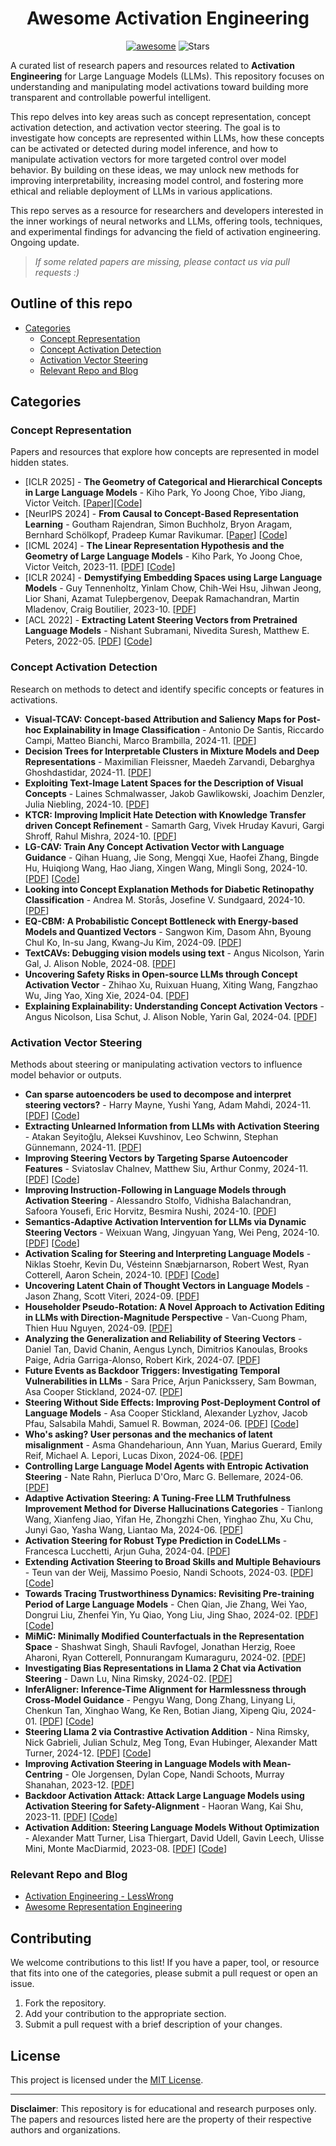 <h1 align="center"><b>Awesome Activation Engineering</b></h1>

<p align="center">
  <a href="https://awesome.re"><img src="https://awesome.re/badge.svg" alt="awesome"></a>
  <img src="https://img.shields.io/github/stars/ZFancy/awesome-activation-engineering?color=yellow&label=Star" alt="Stars" >
</p>

A curated list of research papers and resources related to **Activation Engineering** for Large Language Models (LLMs). This repository focuses on understanding and manipulating model activations toward building more transparent and controllable powerful intelligent.

This repo delves into key areas such as concept representation, concept activation detection, and activation vector steering. The goal is to investigate how concepts are represented within LLMs, how these concepts can be activated or detected during model inference, and how to manipulate activation vectors for more targeted control over model behavior. By building on these ideas, we may unlock new methods for improving interpretability, increasing model control, and fostering more ethical and reliable deployment of LLMs in various applications.

This repo serves as a resource for researchers and developers interested in the inner workings of neural networks and LLMs, offering tools, techniques, and experimental findings for advancing the field of activation engineering. Ongoing update.

> *If some related papers are missing, please contact us via pull requests :)*

## Outline of this repo

- [Categories](#categories)
  - [Concept Representation](#concept-representation)
  - [Concept Activation Detection](#concept-activation-detection)
  - [Activation Vector Steering](#activation-vector-steering)
  - [Relevant Repo and Blog](#relevant-repo-and-blog)

## Categories

### Concept Representation
Papers and resources that explore how concepts are represented in model hidden states.

- [ICLR 2025] - **The Geometry of Categorical and Hierarchical Concepts in Large Language Models** - Kiho Park, Yo Joong Choe, Yibo Jiang, Victor Veitch. [[Paper](https://arxiv.org/abs/2406.01506)][[Code](https://github.com/KihoPark/LLM_Categorical_Hierarchical_Representations)]
- [NeurIPS 2024] - **From Causal to Concept-Based Representation Learning** - Goutham Rajendran, Simon Buchholz, Bryon Aragam, Bernhard Schölkopf, Pradeep Kumar Ravikumar. [[Paper](https://openreview.net/forum?id=r5nev2SHtJ)] [[Code](link)]
- [ICML 2024] - **The Linear Representation Hypothesis and the Geometry of Large Language Models** - Kiho Park, Yo Joong Choe, Victor Veitch, 2023-11. [[PDF](https://arxiv.org/abs/2311.03658)] [[Code](https://github.com/KihoPark/linear_rep_geometry)]
- [ICLR 2024] - **Demystifying Embedding Spaces using Large Language Models** - Guy Tennenholtz, Yinlam Chow, Chih-Wei Hsu, Jihwan Jeong, Lior Shani, Azamat Tulepbergenov, Deepak Ramachandran, Martin Mladenov, Craig Boutilier, 2023-10. [[PDF](https://arxiv.org/abs/2310.04475)]
- [ACL 2022] - **Extracting Latent Steering Vectors from Pretrained Language Models** - Nishant Subramani, Nivedita Suresh, Matthew E. Peters, 2022-05. [[PDF](https://arxiv.org/abs/2205.05124)] [[Code](https://github.com/nishantsubramani/steering_vectors)]

### Concept Activation Detection
Research on methods to detect and identify specific concepts or features in activations.

- **Visual-TCAV: Concept-based Attribution and Saliency Maps for Post-hoc Explainability in Image Classification** - Antonio De Santis, Riccardo Campi, Matteo Bianchi, Marco Brambilla, 2024-11. [[PDF](https://arxiv.org/abs/2411.05698)]
- **Decision Trees for Interpretable Clusters in Mixture Models and Deep Representations** - Maximilian Fleissner, Maedeh Zarvandi, Debarghya Ghoshdastidar, 2024-11. [[PDF](https://arxiv.org/abs/2411.01576)]
- **Exploiting Text-Image Latent Spaces for the Description of Visual Concepts** - Laines Schmalwasser, Jakob Gawlikowski, Joachim Denzler, Julia Niebling, 2024-10. [[PDF](https://arxiv.org/abs/2410.17832)]
- **KTCR: Improving Implicit Hate Detection with Knowledge Transfer driven Concept Refinement** - Samarth Garg, Vivek Hruday Kavuri, Gargi Shroff, Rahul Mishra, 2024-10. [[PDF](https://arxiv.org/abs/2410.15314)]
- **LG-CAV: Train Any Concept Activation Vector with Language Guidance** - Qihan Huang, Jie Song, Mengqi Xue, Haofei Zhang, Bingde Hu, Huiqiong Wang, Hao Jiang, Xingen Wang, Mingli Song, 2024-10. [[PDF](https://arxiv.org/abs/2410.10308)] [[Code](https://github.com/hqhQAQ/LG-CAV)]
- **Looking into Concept Explanation Methods for Diabetic Retinopathy Classification** - Andrea M. Storås, Josefine V. Sundgaard, 2024-10. [[PDF](https://arxiv.org/abs/2410.03188)]
- **EQ-CBM: A Probabilistic Concept Bottleneck with Energy-based Models and Quantized Vectors** - Sangwon Kim, Dasom Ahn, Byoung Chul Ko, In-su Jang, Kwang-Ju Kim, 2024-09. [[PDF](https://arxiv.org/abs/2409.14630)]
- **TextCAVs: Debugging vision models using text** - Angus Nicolson, Yarin Gal, J. Alison Noble, 2024-08. [[PDF](https://arxiv.org/abs/2408.08652)]
- **Uncovering Safety Risks in Open-source LLMs through Concept Activation Vector** - Zhihao Xu, Ruixuan Huang, Xiting Wang, Fangzhao Wu, Jing Yao, Xing Xie, 2024-04. [[PDF](https://arxiv.org/abs/2404.12038)]
- **Explaining Explainability: Understanding Concept Activation Vectors** - Angus Nicolson, Lisa Schut, J. Alison Noble, Yarin Gal, 2024-04. [[PDF](https://arxiv.org/abs/2404.03713)]

### Activation Vector Steering
Methods about steering or manipulating activation vectors to influence model behavior or outputs.

- **Can sparse autoencoders be used to decompose and interpret steering vectors?** - Harry Mayne, Yushi Yang, Adam Mahdi, 2024-11. [[PDF](https://arxiv.org/abs/2411.08790)] [[Code](https://github.com/HarryMayne/SV_interpretability)]
- **Extracting Unlearned Information from LLMs with Activation Steering** - Atakan Seyitoğlu, Aleksei Kuvshinov, Leo Schwinn, Stephan Günnemann, 2024-11. [[PDF](https://arxiv.org/abs/2411.02631)]
- **Improving Steering Vectors by Targeting Sparse Autoencoder Features** - Sviatoslav Chalnev, Matthew Siu, Arthur Conmy, 2024-11. [[PDF](https://arxiv.org/abs/2411.02193)] [[Code](https://github.com/slavachalnev/SAE-TS)]
- **Improving Instruction-Following in Language Models through Activation Steering** - Alessandro Stolfo, Vidhisha Balachandran, Safoora Yousefi, Eric Horvitz, Besmira Nushi, 2024-10. [[PDF](https://arxiv.org/abs/2410.12877)]
- **Semantics-Adaptive Activation Intervention for LLMs via Dynamic Steering Vectors** - Weixuan Wang, Jingyuan Yang, Wei Peng, 2024-10. [[PDF](https://arxiv.org/abs/2410.12299)] [[Code](https://github.com/weixuan-wang123/SADI)]
- **Activation Scaling for Steering and Interpreting Language Models** - Niklas Stoehr, Kevin Du, Vésteinn Snæbjarnarson, Robert West, Ryan Cotterell, Aaron Schein, 2024-10. [[PDF](https://arxiv.org/abs/2410.04962)] [[Code](https://github.com/niklasstoehr/activationScaling)]
- **Uncovering Latent Chain of Thought Vectors in Language Models** - Jason Zhang, Scott Viteri, 2024-09. [[PDF](https://arxiv.org/abs/2409.14026)]
- **Householder Pseudo-Rotation: A Novel Approach to Activation Editing in LLMs with Direction-Magnitude Perspective** - Van-Cuong Pham, Thien Huu Nguyen, 2024-09. [[PDF](https://arxiv.org/abs/2409.10053)]
- **Analyzing the Generalization and Reliability of Steering Vectors** - Daniel Tan, David Chanin, Aengus Lynch, Dimitrios Kanoulas, Brooks Paige, Adria Garriga-Alonso, Robert Kirk, 2024-07. [[PDF](https://arxiv.org/abs/2407.12404)]
- **Future Events as Backdoor Triggers: Investigating Temporal Vulnerabilities in LLMs** - Sara Price, Arjun Panickssery, Sam Bowman, Asa Cooper Stickland, 2024-07. [[PDF](https://arxiv.org/abs/2407.04108)]
- **Steering Without Side Effects: Improving Post-Deployment Control of Language Models** - Asa Cooper Stickland, Alexander Lyzhov, Jacob Pfau, Salsabila Mahdi, Samuel R. Bowman, 2024-06. [[PDF](https://arxiv.org/abs/2406.15518)] [[Code](https://github.com/AsaCooperStickland/kl-then-steer)]
- **Who's asking? User personas and the mechanics of latent misalignment** - Asma Ghandeharioun, Ann Yuan, Marius Guerard, Emily Reif, Michael A. Lepori, Lucas Dixon, 2024-06. [[PDF](https://arxiv.org/abs/2406.12094)]
- **Controlling Large Language Model Agents with Entropic Activation Steering** - Nate Rahn, Pierluca D'Oro, Marc G. Bellemare, 2024-06. [[PDF](https://arxiv.org/abs/2406.00244)]
- **Adaptive Activation Steering: A Tuning-Free LLM Truthfulness Improvement Method for Diverse Hallucinations Categories** - Tianlong Wang, Xianfeng Jiao, Yifan He, Zhongzhi Chen, Yinghao Zhu, Xu Chu, Junyi Gao, Yasha Wang, Liantao Ma, 2024-06. [[PDF](https://arxiv.org/abs/2406.00034)]
- **Activation Steering for Robust Type Prediction in CodeLLMs** - Francesca Lucchetti, Arjun Guha, 2024-04. [[PDF](https://arxiv.org/abs/2404.01903)]
- **Extending Activation Steering to Broad Skills and Multiple Behaviours** - Teun van der Weij, Massimo Poesio, Nandi Schoots, 2024-03. [[PDF](https://arxiv.org/abs/2403.05767)] [[Code](https://github.com/TeunvdWeij/extending-activation-addition)]
- **Towards Tracing Trustworthiness Dynamics: Revisiting Pre-training Period of Large Language Models** - Chen Qian, Jie Zhang, Wei Yao, Dongrui Liu, Zhenfei Yin, Yu Qiao, Yong Liu, Jing Shao, 2024-02. [[PDF](https://arxiv.org/abs/2402.19465)] [[Code](https://github.com/ChnQ/TracingLLM)]
- **MiMiC: Minimally Modified Counterfactuals in the Representation Space** - Shashwat Singh, Shauli Ravfogel, Jonathan Herzig, Roee Aharoni, Ryan Cotterell, Ponnurangam Kumaraguru, 2024-02. [[PDF](https://arxiv.org/abs/2402.09631)]
- **Investigating Bias Representations in Llama 2 Chat via Activation Steering** - Dawn Lu, Nina Rimsky, 2024-02. [[PDF](https://arxiv.org/abs/2402.00402)]
- **InferAligner: Inference-Time Alignment for Harmlessness through Cross-Model Guidance** - Pengyu Wang, Dong Zhang, Linyang Li, Chenkun Tan, Xinghao Wang, Ke Ren, Botian Jiang, Xipeng Qiu, 2024-01. [[PDF](https://arxiv.org/abs/2401.11206)] [[Code](https://github.com/Jihuai-wpy/InferAligner)]
- **Steering Llama 2 via Contrastive Activation Addition** - Nina Rimsky, Nick Gabrieli, Julian Schulz, Meg Tong, Evan Hubinger, Alexander Matt Turner, 2024-12. [[PDF](https://arxiv.org/abs/2312.06681)] [[Code](https://github.com/nrimsky/CAA)]
- **Improving Activation Steering in Language Models with Mean-Centring** - Ole Jorgensen, Dylan Cope, Nandi Schoots, Murray Shanahan, 2023-12. [[PDF](https://arxiv.org/abs/2312.03813)]
- **Backdoor Activation Attack: Attack Large Language Models using Activation Steering for Safety-Alignment** - Haoran Wang, Kai Shu, 2023-11. [[PDF](https://arxiv.org/abs/2311.09433)] [[Code](https://github.com/wang2226/Backdoor-Activation-Attack)]
- **Activation Addition: Steering Language Models Without Optimization** - Alexander Matt Turner, Lisa Thiergart, David Udell, Gavin Leech, Ulisse Mini, Monte MacDiarmid, 2023-08. [[PDF](https://arxiv.org/abs/2308.10248)] [[Code](https://github.com/montemac/activation_additions)]

### Relevant Repo and Blog

- [Activation Engineering - LessWrong](https://www.lesswrong.com/w/activation-engineering)
- [Awesome Representation Engineering](https://github.com/chrisliu298/awesome-representation-engineering)

## Contributing
We welcome contributions to this list! If you have a paper, tool, or resource that fits into one of the categories, please submit a pull request or open an issue.

1. Fork the repository.
2. Add your contribution to the appropriate section.
3. Submit a pull request with a brief description of your changes.

## License
This project is licensed under the [MIT License](LICENSE).

---

**Disclaimer**: This repository is for educational and research purposes only. The papers and resources listed here are the property of their respective authors and organizations.
